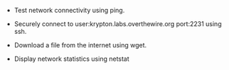- Test network connectivity using ping.

- Securely connect to user:krypton.labs.overthewire.org port:2231 using ssh. 

- Download a file from the internet using wget.

- Display network statistics using netstat
